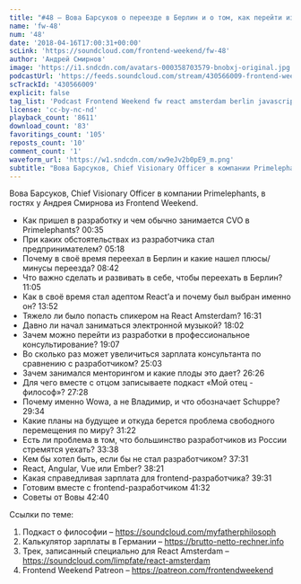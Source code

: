 ```yaml
---
title: "#48 – Вова Барсуков о переезде в Берлин и о том, как перейти из frontend-разработки в консалтинг"
name: 'fw-48'
num: '48'
date: '2018-04-16T17:00:31+00:00'
scLink: 'https://soundcloud.com/frontend-weekend/fw-48'
author: 'Андрей Смирнов'
image: 'https://i1.sndcdn.com/avatars-000358703579-bnobxj-original.jpg'
podcastUrl: 'https://feeds.soundcloud.com/stream/430566009-frontend-weekend-fw-48.m4a'
scTrackId: '430566009'
explicit: false
tag_list: 'Podcast Frontend Weekend fw react amsterdam berlin javascript'
license: 'cc-by-nc-nd'
playback_count: '8611'
download_count: '83'
favoritings_count: '105'
reposts_count: '10'
comment_count: '1'
waveform_url: 'https://w1.sndcdn.com/xw9eJv2b0pE9_m.png'
subtitle: "Вова Барсуков, Chief Visionary Officer в компании Primelephants, в гостях у Андрея Смирнова из Frontend Weekend. "
---
```

Вова Барсуков, Chief Visionary Officer в компании Primelephants, в гостях у Андрея Смирнова из Frontend Weekend. 

- Как пришел в разработку и чем обычно занимается CVO в Primelephants? <timecode sec="35">00:35</timecode>
- При каких обстоятельствах из разработчика стал предпринимателем? <timecode sec="318">05:18</timecode>
- Почему в своё время переехал в Берлин и какие нашел плюсы/минусы переезда? <timecode sec="522">08:42</timecode>
- Что важно сделать и развивать в себе, чтобы переехать в Берлин? <timecode sec="665">11:05</timecode>
- Как в своё время стал адептом React’а и почему был выбран именно он? <timecode sec="832">13:52</timecode>
- Тяжело ли было попасть спикером на React Amsterdam? <timecode sec="991">16:31</timecode>
- Давно ли начал заниматься электронной музыкой? <timecode sec="1082">18:02</timecode>
- Зачем можно перейти из разработки в профессиональное консультирование? <timecode sec="1147">19:07</timecode>
- Во сколько раз может увеличиться зарплата консультанта по сравнению с разработчиком? <timecode sec="1503">25:03</timecode>
- Зачем занимался менторингом и какие плоды это дает? <timecode sec="1586">26:26</timecode>
- Для чего вместе с отцом записываете подкаст «Мой отец - философ»? <timecode sec="1648">27:28</timecode>
- Почему именно Wowa, а не Владимир, и что обозначает Schuppe? <timecode sec="1774">29:34</timecode>
- Какие планы на будущее и откуда берется проблема свободного перемещения по миру? <timecode sec="1882">31:22</timecode>
- Есть ли проблема в том, что большинство разработчиков из России стремятся уехать? <timecode sec="2018">33:38</timecode>
- Кем бы хотел быть, если бы не стал разработчиком? <timecode sec="2251">37:31</timecode>
- React, Angular, Vue или Ember? <timecode sec="2301">38:21</timecode>
- Какая справедливая зарплата для frontend-разработчика? <timecode sec="2371">39:31</timecode>
- Готовим вместе с frontend-разработчиком <timecode sec="2492">41:32</timecode>
- Советы от Вовы <timecode sec="2560">42:40</timecode>

Ссылки по теме:
1) Подкаст о философии – https://soundcloud.com/myfatherphilosoph
2) Калькулятор зарплаты в Германии – https://brutto-netto-rechner.info
3) Трек, записанный специально для React Amsterdam – https://soundcloud.com/limpfate/react-amsterdam
4) Frontend Weekend Patreon – https://patreon.com/frontendweekend
